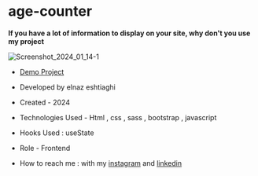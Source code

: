 # age-counter
**If you have a lot of information to display on your site, why don't you use my project**

![Screenshot_2024_01_14-1](https://github.com/elnaz-eshtiaghi/age-counter/assets/146030206/79068ddd-ca55-4464-99dd-36d956175e57)
- [Demo Project]( https://elnaz-eshtiaghi.github.io/age-counter/)

- Developed by elnaz eshtiaghi

- Created - 2024

- Technologies Used - Html , css , sass , bootstrap , javascript

- Hooks Used : useState 

- Role - Frontend

- How to reach me : with my [instagram](https://www.instagram.com/elnaz_eshtiaghi) and [linkedin](https://www.linkedin.com/in/elnaz-eshtiaghi-936832290/)
